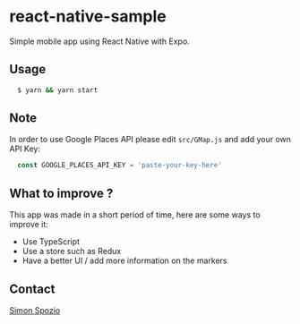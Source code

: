 # react-native-sample
Simple mobile app using React Native with Expo.

## Usage

```sh
  $ yarn && yarn start
```

## Note
In order to use Google Places API please edit `src/GMap.js` and add your own API Key:
```js
  const GOOGLE_PLACES_API_KEY = 'paste-your-key-here'
```

## What to improve ?
This app was made in a short period of time, here are some ways to improve it:
- Use TypeScript
- Use a store such as Redux
- Have a better UI / add more information on the markers


## Contact

[Simon Spozio](http://github.com/AGuismo)
